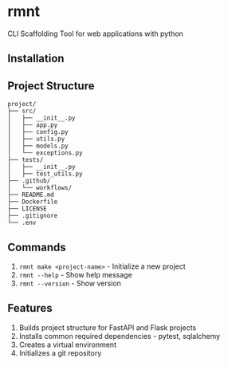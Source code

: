 # rmnt

CLI Scaffolding Tool for web applications with python

## Installation

## Project Structure
```
project/
├── src/
│   ├── __init__.py
│   ├── app.py
│   ├── config.py
│   ├── utils.py
│   ├── models.py
│   └── exceptions.py
├── tests/
│   ├── __init__.py
│   ├── test_utils.py
├── .github/
│   └── workflows/
├── README.md
├── Dockerfile
├── LICENSE
├── .gitignore
└── .env
```

## Commands
1. `rmnt make <project-name>` - Initialize a new project
2. `rmnt --help` - Show help message
3. `rmnt --version` - Show version

## Features
1. Builds project structure for FastAPI and Flask projects
2. Installs common required dependencies - pytest, sqlalchemy
3. Creates a virtual environment
4. Initializes a git repository
